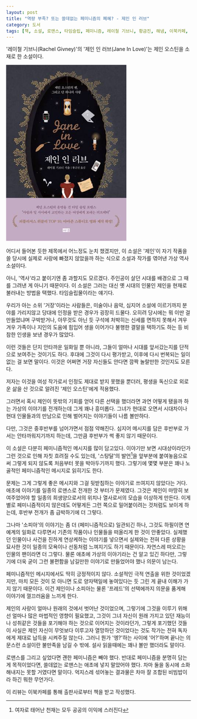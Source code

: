 ```yaml
---
layout: post
title: "역량 부족? 또는 쓸데없는 페미니즘의 폐혜? - 제인 인 러브"
category: 도서
tags: [책, 소설, 로맨스, 타임슬립, 페미니즘, 레이철 기브니, 황금진, 해냄, 이북카페, 서평]
---
```


'레이철 기브니(Rachel Givney)'의
'제인 인 러브(Jane In Love)'는
제인 오스틴을 소재로 한 소설이다.

![표지](/images/book/jane-in-love-book-h480.jpg)

어디서 들어본 듯한 제목에서 어느정도 눈치 챘겠지만,
이 소설은 '제인'이 자기 작품을 쓸 당시에 실제로 사랑에 빠졌지 않았을까 하는 식으로
소설과 작가를 엮어낸 가상 역사 소설이다.

아니, '역사'라고 붙이기엔 좀 과할지도 모르겠다.
주인공이 살던 시대를 배경으로 그 때를 그려낸 게 아니기 때문이다.
이 소설은 그러는 대신 옛 시대의 인물인 제인을 현재로 불러내는 방법을 택했다.
타임슬립물이라는 얘기다.

우리가 아는 소위 '거장'이라는 사람들은,
미술이나 음악, 심지어 소설에 이르기까지
분야를 가리지않고 당대에 인정을 받은 경우가 굉장히 드물다.
오히려 당시에는 뭐 이딴 걸 만들었냐며 구박받거나,
아무것도 아닌 듯 구석에 처박히는 신세를 면하지 못해서
겨우겨우 가족이나 지인의 도움에 힘입어 생을 이어가다 불행한 결말을 택하기도 하는 등 비참한 인생을 보낸 경우가 많았다.

이런 것들은 단지 안타까운 일화일 뿐 아니라,
그들이 얼마나 시대를 앞서갔는지를 단적으로 보여주는 것이기도 하다.
후대에 그것이 다시 평가받고, 이후에 다시 번복되는 일이 없는 걸 보면 말이다.
이것은 어쩌면 거장 자신들도 안다면 깜짝 놀랄만한 것인지도 모른다.

저자는 이것을 여성 작가로서 인정도 제대로 받지 못했을 뿐더러,
평생을 독신으로 외로운 삶을 산 것으로 알려진 '제인 오스틴'에게 적용했다.

그러면서 혹시 제인이 뜻밖의 기회를 얻어 다른 선택을 했더라면 과연 어떻게 됐을까 하는
가상의 이야기를 전개하는데 그게 꽤나 흥미롭다.
그녀가 현대로 오면서 시대차이나 현대 인물들과의 만남으로 인해 벌어지는 이야기들이 나름 볼만하다.

다만, 그것은 중후반부를 넘어가면서 점점 약해진다.
심지어 메시지를 담은 후반부로 가서는 안타까워지기까지 하는데,
그만큼 후반부가 썩 좋지 않기 때문이다.

이 소설은 다분히 페미니즘적인 메시지를 많이 담고있다.
이야기만 보면 시대상이라던가 그런 것으로 인해 자칫 흐려질 수도 있는데,
'스탕달'의 발언[^1]을 앞부분에 붙여놓음으로써
그렇게 되지 않도록 처음부터 못을 박아두기까지 했다.
그렇기에 몇몇 부분은 꽤나 노골적인 페미니즘적인 메시지로 읽히기도 한다.

[^1]: 여자로 태어난 천재는 모두 공공의 이익에 스러진다

문제는 그게 그렇게 좋은 메시지와 그걸 뒷받침하는 이야기로 쓰여지지 않았다는 거다.
애초에 이야기를 일종의 로맨스로 전개한 것 부터가 문제였다.
그것은 제인이 마땅히 보여주었어야 할 일종의 희생양으로서의 위치나 열사로서의 모습을 이상하게 만든다.
이게 별로 페미니즘적이지 않은데도 어떻게든 그런 쪽으로 밀어붙이려는 것처럼도 보이게 하는데,
후반부 전개가 좀 급박하기에 더 그렇다.

그나마 '소피아'의 이야기는 좀 더 (페미니즘적으로) 일관되긴 하나,
그것도 하필이면 연예계의 일화로 다루면서 기존의 작품이나 인물들을 떠올리게 한 것이 안좋았다.
실제했던 인물이나 사건을 진하게 연상케하는 이야기를 넣으면서
실제와는 전혀 다른 상황을 묘사한 것이 일종의 모욕이나 선동처럼 느껴지기도 하기 때문이다.
자연스레 떠오르는 인물의 팬이라면 더 그렇다.
물론 애초에 가상의 이야기라는 건 알고 있긴 하다만,
그렇기에 더욱 굳이 그런 불편함을 남길만한 이야기로 만들었어야 했나 의문이 남는다.

페미니즘적인 메시지에서도 딱히 긍정적이지 않다.
소설적인 극적 연출을 위한 것이었겠지만,
마치 모든 것이 모 아니면 도로 양자택일에 놓여있다는 듯 그린 게 끝내 이해가 가지 않기 때문이다.
이건 제인이나 소피아는 물론 '프레드'의 선택에까지 의문을 품게해 이야기에 껄끄러움을 느끼게 한다.

제인의 사랑이 얼마나 원래의 것에서 벗어난 것이었으며,
그렇기에 그것을 이루기 위해선 얼마나 많은 마법적인 영향이 필요했고,
그것이 그녀 자신이 원래 가지고 있던 재능이나 성취같은 것들을 포기해야 하는 것으로 이어지는 것이라던가,
그렇게 포기했던 것들이 사실은 제인 자신이 무엇보다 이루고자 열망하던 것이었다는 것도
작가는 전혀 독자에게 제대로 납득을 시켜주질 않는다.
그러니 뭔가 '엥?'하는 사이에 '어?'하며 끝나는 의문스런 소설이란 불만족을 남길 수 밖에.
설사 읽을때에는 꽤나 볼만 했더라도 말이다.

로맨스를 그리고 싶었다면 괜한 페미니즘은 빼야 했다.
반대로 페미니즘을 분명히 담는게 목적이었다면, 쓸데없는 로맨스는 애초에 넣지 말았어야 했다.
차마 둘을 동시에 소화해내지는 못할 거였다면 말이다.
억지스레 섞어놓는 결과물은 차마 잘 조합된 비빔밥이라 하긴 뭐한 무언가다.



<div class="im im-info">
이 리뷰는 이북카페를 통해 출판사로부터 책을 받고 작성했다.
</div>
